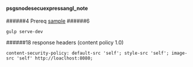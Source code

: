#### psgsnodesecuexpressangl_note
######4 Prereq
[sample](https://github.com/clarkio/vulnerable-app)
######6
```
gulp serve-dev
```

######18
response headers (content policy 1.0)
```
content-security-policy: default-src 'self'; style-src 'self'; image-src 'self' http://loaclhost:8080;
```
